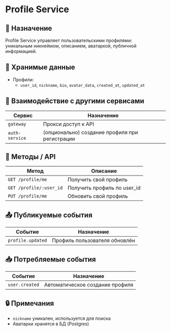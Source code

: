 # Profile Service

## 📌 Назначение

Profile Service управляет пользовательскими профилями:  
уникальным никнеймом, описанием, аватаркой, публичной информацией.

## 💾 Хранимые данные

- Профили:
  - `user_id`, `nickname`, `bio`, `avatar_data`, `created_at`, `updated_at`

## 🔗 Взаимодействие с другими сервисами

| Сервис            | Назначение                                     |
|-------------------|------------------------------------------------|
| `gateway`         | Прокси доступ к API                            |
| `auth-service`    | (опционально) создание профиля при регистрации |

## 🔐 Методы / API

| Метод                    | Описание                          |
|--------------------------|-----------------------------------|
| `GET /profile/me`        | Получить свой профиль             |
| `GET /profile/:user_id`  | Получить профиль по user_id       |
| `PUT /profile/me`        | Обновить свой профиль             |

## 📤 Публикуемые события

| Событие             | Назначение                   |
|---------------------|------------------------------|
| `profile.updated`   | Профиль пользователя обновлён|

## 📥 Потребляемые события

| Событие           | Назначение                     |
|-------------------|--------------------------------|
| `user.created`    | Автоматическое создание профиля|

## 🔒 Примечания

- `nickname` уникален, используется для поиска
- Аватарки хранятся в БД (Postgres)
